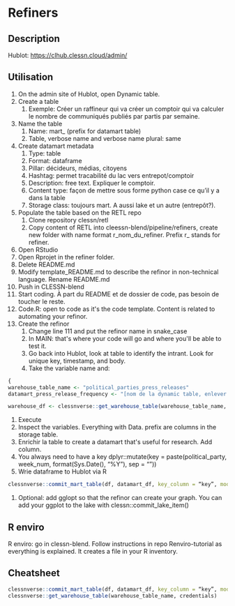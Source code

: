 # Refiners

## Description

Hublot: https://clhub.clessn.cloud/admin/

## Utilisation

1. On the admin site of Hublot, open Dynamic table. 
2. Create a table
    1. Exemple: Créer un raffineur qui va créer un comptoir qui va calculer le nombre de communiqués publiés par partis par semaine. 
3. Name the table
    1. Name: mart_ (prefix for datamart table)
    2. Table, verbose name and verbose name plural: same
4. Create datamart metadata
    1. Type: table
    2. Format: dataframe
    3. Pillar: décideurs, médias, citoyens
    4. Hashtag: permet tracabilité du lac vers entrepot/comptoir
    5. Description: free text. Expliquer le comptoir. 
    6. Content type: façon de mettre sous forme python case ce qu’il y a dans la table
    7. Storage class: toujours mart. A aussi lake et un autre (entrepôt?).
5. Populate the table based on the RETL repo
    1. Clone repository clessn/retl
    2. Copy content of RETL into cleessn-blend/pipeline/refiners, create new folder with name format r_nom_du_refiner. Prefix r_ stands for refiner.
6. Open RStudio
7. Open Rprojet in the refiner folder.
8. Delete README.md
9. Modify template_README.md to describe the refinor in non-technical language. Rename README.md
10. Push in CLESSN-blend
11. Start coding. À part du README et de dossier de code, pas besoin de toucher le reste. 
12. Code.R: open to code as it's the code template. Content is related to automating your refinor.
13. Create the refinor
    1. Change line 111 and put the refinor name in snake_case 
    2. In MAIN: that's where your code will go and where you'll be able to test it.
    3. Go back into Hublot, look at table to identify the intrant. Look for unique key, timestamp, and body. 
    4. Take the variable name and:

```r
{
warehouse_table_name <- "political_parties_press_releases"
datamart_press_release_frequency <- "[nom de la dynamic table, enlever préfixe]"

warehouse_df <- clessnverse::get_warehouse_table(warehouse_table_name, credentials)
```

1. Execute
2. Inspect the variables. Everything with Data. prefix are columns in the storage table.
3. Enrichir la table to create a datamart that's useful for research. Add column.
4. You always need to have a key dplyr::mutate(key = paste(political_party, week_num, format(Sys.Date(), “%Y”), sep = “”))
5. Wrie dataframe to Hublot via R

```r
clessnverse::commit_mart_table(df, datamart_df, key_column = “key”, mode = “refresh”, credentials)}
```

1. Optional: add gglopt so that the refinor can create your graph. You can add your ggplot to the lake with clessn::commit_lake_item()

## R enviro

R enviro: go in clessn-blend. Follow instructions in repo Renviro-tutorial as everything is explained. It creates a file in your R inventory.

## Cheatsheet

```r
clessnverse::commit_mart_table(df, datamart_df, key_column = “key”, mode = “refresh”, credentials)
clessnverse::get_warehouse_table(warehouse_table_name, credentials)
```
